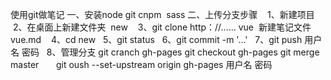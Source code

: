 <p>
使用git做笔记
一、安装node git cnpm  sass
二、上传分支步骤
    1、新建项目
    2、在桌面上新建文件夹  new
    3、git clone http：//...... vue  新建笔记文件vue.md
    4、cd new
    5、git status
    6、git commit -m '...'
    7、git push 用户名 密码
    8、管理分支
       git cranch gh-pages
       git checkout gh-pages
       git merge master
       git oush --set-upstream origin gh-pages 用户名 密码
</p>
